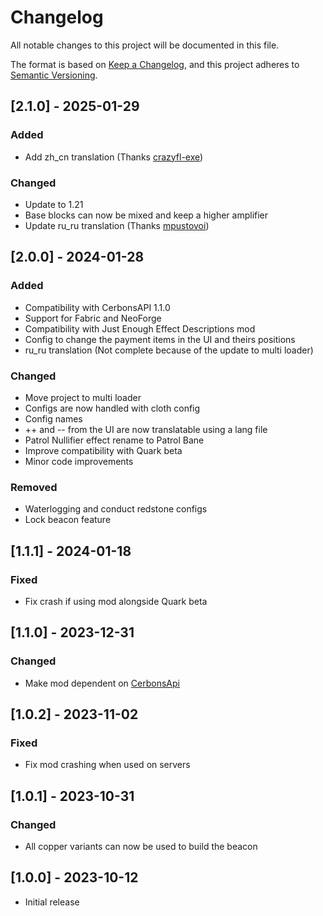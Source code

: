 # Changelog

All notable changes to this project will be documented in this file.

The format is based on [Keep a Changelog](https://keepachangelog.com/en/1.0.0/),
and this project adheres to [Semantic Versioning](https://semver.org/spec/v2.0.0.html).

## [2.1.0] - 2025-01-29

### Added

- Add zh_cn translation (Thanks [crazyfl-exe](https://github.com/crazyfl-exe))

### Changed

- Update to 1.21
- Base blocks can now be mixed and keep a higher amplifier
- Update ru_ru translation (Thanks [mpustovoi](https://github.com/mpustovoi))

## [2.0.0] - 2024-01-28

### Added

- Compatibility with CerbonsAPI 1.1.0
- Support for Fabric and NeoForge
- Compatibility with Just Enough Effect Descriptions mod
- Config to change the payment items in the UI and theirs positions
- ru_ru translation (Not complete because of the update to multi loader)

### Changed

- Move project to multi loader
- Configs are now handled with cloth config
- Config names
- ++ and -- from the UI are now translatable using a lang file
- Patrol Nullifier effect rename to Patrol Bane
- Improve compatibility with Quark beta
- Minor code improvements

### Removed

- Waterlogging and conduct redstone configs
- Lock beacon feature

## [1.1.1] - 2024-01-18

### Fixed

- Fix crash if using mod alongside Quark beta

## [1.1.0] - 2023-12-31

### Changed

- Make mod dependent on [CerbonsApi](https://www.curseforge.com/minecraft/mc-mods/cerbons-api-forge)

## [1.0.2] - 2023-11-02

### Fixed

- Fix mod crashing when used on servers

## [1.0.1] - 2023-10-31

### Changed

- All copper variants can now be used to build the beacon

## [1.0.0] - 2023-10-12

- Initial release